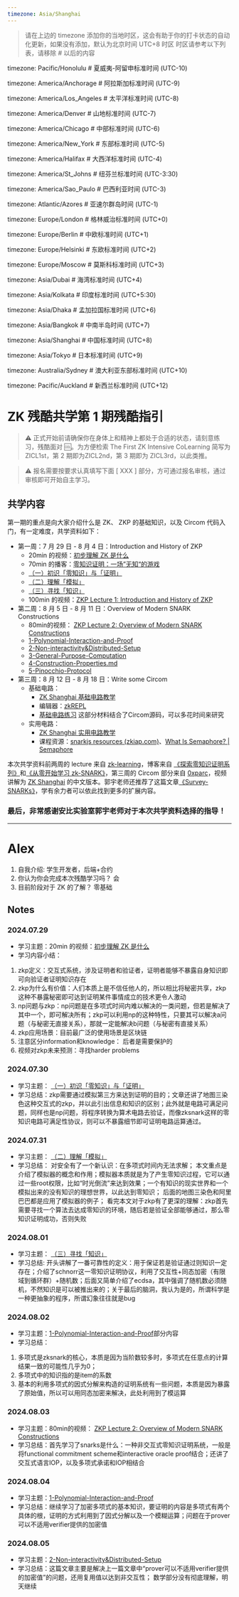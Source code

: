 ```yaml
---
timezone: Asia/Shanghai
---
```


> 请在上边的 timezone 添加你的当地时区，这会有助于你的打卡状态的自动化更新，如果没有添加，默认为北京时间 UTC+8 时区
> 时区请参考以下列表，请移除 # 以后的内容

timezone: Pacific/Honolulu # 夏威夷-阿留申标准时间 (UTC-10)

timezone: America/Anchorage # 阿拉斯加标准时间 (UTC-9)

timezone: America/Los_Angeles # 太平洋标准时间 (UTC-8)

timezone: America/Denver # 山地标准时间 (UTC-7)

timezone: America/Chicago # 中部标准时间 (UTC-6)

timezone: America/New_York # 东部标准时间 (UTC-5)

timezone: America/Halifax # 大西洋标准时间 (UTC-4)

timezone: America/St_Johns # 纽芬兰标准时间 (UTC-3:30)

timezone: America/Sao_Paulo # 巴西利亚时间 (UTC-3)

timezone: Atlantic/Azores # 亚速尔群岛时间 (UTC-1)

timezone: Europe/London # 格林威治标准时间 (UTC+0)

timezone: Europe/Berlin # 中欧标准时间 (UTC+1)

timezone: Europe/Helsinki # 东欧标准时间 (UTC+2)

timezone: Europe/Moscow # 莫斯科标准时间 (UTC+3)

timezone: Asia/Dubai # 海湾标准时间 (UTC+4)

timezone: Asia/Kolkata # 印度标准时间 (UTC+5:30)

timezone: Asia/Dhaka # 孟加拉国标准时间 (UTC+6)

timezone: Asia/Bangkok # 中南半岛时间 (UTC+7)

timezone: Asia/Shanghai # 中国标准时间 (UTC+8)

timezone: Asia/Tokyo # 日本标准时间 (UTC+9)

timezone: Australia/Sydney # 澳大利亚东部标准时间 (UTC+10)

timezone: Pacific/Auckland # 新西兰标准时间 (UTC+12)

# ZK 残酷共学第 1 期残酷指引

> ⚠️ 正式开始前请确保你在身体上和精神上都处于合适的状态，请刻意练习，残酷面对 🆒。为方便检索 The First ZK Intensive CoLearning 简写为 ZICL1st，第 2 期即为ZICL2nd，第 3 期即为 ZICL3rd，以此类推。

> ⚠️ 报名需要按要求认真填写下面 [ XXX ] 部分，方可通过报名审核，通过审核即可开始自主学习。

## 共学内容

第一期的重点是向大家介绍什么是 ZK、 ZKP 的基础知识，以及 Circom 代码入门，有一定难度，共学资料如下：

- 第一周：7 月 29 日 - 8 月 4 日：Introduction and History of ZKP
    - 20min 的视频：[初步理解 ZK 是什么](https://www.youtube.com/watch?v=fOGdb1CTu5c)
    - 70min 的播客：[零知识证明：一场”无知“的游戏](https://www.xiaoyuzhoufm.com/episode/6672a76bb6a8412729e0b103)
    - [（一）初识「零知识」与「证明」](https://learn.z2o-k7e.world/zkp-intro/1/zkp-back.html)
    - [（二）理解「模拟」](https://learn.z2o-k7e.world/zkp-intro/2/zkp-simu.html)
    - [（三）寻找「知识」](https://learn.z2o-k7e.world/zkp-intro/3/zkp-pok.html)
    - 100min 的视频：[ZKP Lecture 1: Introduction and History of ZKP](https://www.youtube.com/watch?v=uchjTIlPzFo)
- 第二周：8 月 5 日 - 8 月 11 日：Overview of Modern SNARK Constructions
    - 80min的视频： [ZKP Lecture 2: Overview of Modern SNARK Constructions](https://www.youtube.com/watch?v=bGEXYpt3sj0)
    - [1-Polynomial-Interaction-and-Proof](https://learn.z2o-k7e.world/zk-snarks/1-Polynomial-Interaction-and-Proof.html)
    - [2-Non-interactivity&Distributed-Setup](https://learn.z2o-k7e.world/zk-snarks/2-Non-interactivity&Distributed-Setup.html)
    - [3-General-Purpose-Computation](https://learn.z2o-k7e.world/zk-snarks/3-General-Purpose-Computation.html)
    - [4-Construction-Properties.md](https://learn.z2o-k7e.world/zk-snarks/4-Construction-Properties.html)
    - [5-Pinocchio-Protocol](https://learn.z2o-k7e.world/zk-snarks/5-Pinocchio-Protocol.html)
- 第三周：8 月 12 日 - 8 月 18 日：Write some Circom
    - 基础电路：
        - [ZK Shanghai 基础电路教学](https://www.youtube.com/watch?v=CTJ1JkYLiyw&ab_channel=SutuLabs)
        - 编辑器：[zkREPL](https://zkrepl.dev/)
        - [基础电路练习](https://github.com/wenjin1997/zkshanghai-workshop/blob/main/lecture2-homework.md) 这部分材料结合了Circom源码，可以多花时间来研究
    - 实用电路：
        - [ZK Shanghai 实用电路教学](https://www.youtube.com/watch?v=smJz5RdY0Nc)
        - 课程资源：[snarkjs resources (zkiap.com)](https://zkiap.com/snarkjs)、[What Is Semaphore? | Semaphore](https://docs.semaphore.pse.dev/)

本次共学资料前两周的 lecture 来自 [zk-learning](https://zk-learning.org/)，博客来自 [《探索零知识证明系列》](https://learn.z2o-k7e.world/zkp-intro/toc.html)和[《从零开始学习 zk-SNARK》](https://learn.z2o-k7e.world/zk-snarks/toc.html)，第三周的 Circom 部分来自 [0xparc](https://zkiap.com/)，视频讲解为 [ZK Shanghai](https://zkshanghai.xyz/) 的中文版本。郭宇老师还推荐了这篇文章[《Survey-SNARKs》](https://www.di.ens.fr/~nitulesc/files/Survey-SNARKs.pdf)，学有余力者可以依此找到更多的扩展内容。

### **最后，非常感谢安比实验室郭宇老师对于本次共学资料选择的指导！**

---

# Alex
1. 自我介绍: 学生开发者，后端+合约
2. 你认为你会完成本次残酷学习吗？ 会
3. 目前阶段对于 ZK 的了解？ 零基础

## Notes

<!-- Content_START -->

### 2024.07.29
- 学习主题：20min 的视频：[初步理解 ZK 是什么](https://www.youtube.com/watch?v=fOGdb1CTu5c)
- 学习内容小结：
1. zkp定义：交互式系统，涉及证明者和验证者，证明者能够不暴露自身知识即可向验证者证明知识存在
2. zkp为什么有价值：人们本质上是不信任他人的，所以相比将秘密共享，zkp这种不暴露秘密即可达到证明某件事情成立的技术更令人激动 
3. np问题与zkp：np问题是在多项式时间内难以解决的一类问题，但若是解决了其中一个，即可解决所有；zkp可以利用np的这种特性，只要其可以解决a问题（与秘密无直接关系），那就一定能解决b问题（与秘密有直接关系） 
4. zkp应用场景：目前最广泛的使用场景是区块链 
5. 注意区分information和knowledge： 后者是需要保护的 
6. 视频对zkp未来预测：寻找harder problems

### 2024.07.30
- 学习主题： [（一）初识「零知识」与「证明」](https://learn.z2o-k7e.world/zkp-intro/1/zkp-back.html)
- 学习总结：zkp需要通过模拟第三方来达到证明的目的；文章还讲了地图三染色这种交互式的zkp，并以此引出信息和知识的区别；此外就是电路可满足问题，同样也是np问题，将程序转换为算术电路去验证，而像zksnark这样的零知识电路可满足性协议，则可以不暴露细节即可证明电路运算通过。

### 2024.07.31
- 学习主题： [（二）理解「模拟」](https://learn.z2o-k7e.world/zkp-intro/2/zkp-simu.html)
- 学习总结：
  对安全有了一个新认识：在多项式时间内无法求解；
  本文重点是介绍了模拟器的概念和作用；模拟器本质就是为了产生零知识过程，它可以通过一些root权限，比如“时光倒流”来达到效果；一个有知识的现实世界和一个模拟出来的没有知识的理想世界，以此达到零知识；
  后面的地图三染色和阿里巴巴都是应用了模拟器的例子；
  看完本文对于zkp有了更深的理解：zkp首先需要寻找一个算法去达成零知识的环境，随后若是验证全部能够通过，那么零知识证明成功，否则失败

### 2024.08.01
- 学习主题：  [（三）寻找「知识」](https://learn.z2o-k7e.world/zkp-intro/3/zkp-pok.html)
- 学习总结:  开头讲解了一番可靠性的定义：用于保证若是验证通过则知识一定存在；介绍了schnorr这一零知识证明协议，利用了交互性+同态加密（有限域到循环群）+随机数；后面又简单介绍了ecdsa，其中强调了随机数必须随机，不然知识是可以被推出来的；关于最后的脑洞，我认为是的，所谓科学是一种更抽象的程序，所谓幻象往往就是bug

### 2024.08.02
- 学习主题：[1-Polynomial-Interaction-and-Proof](https://learn.z2o-k7e.world/zk-snarks/1-Polynomial-Interaction-and-Proof.html)部分内容
- 学习总结：
1. 多项式是zksnark的核心，本质是因为当阶数较多时，多项式在任意点的计算结果一致的可能性几乎为0；
2. 多项式中的知识指的是item的系数
3. 基本的利用多项式的因式分解来构造的证明系统有一些问题，本质是因为暴露了原始值，所以可以用同态加密来解决，此处利用到了模运算

### 2024.08.03
- 学习主题：80min的视频： [ZKP Lecture 2: Overview of Modern SNARK Constructions](https://www.youtube.com/watch?v=bGEXYpt3sj0)
- 学习总结：首先学习了snarks是什么：一种非交互式零知识证明系统，一般是将functional commitment scheme和interactive oracle proof结合；还讲了交互式语言IOP，以及多项式承诺和IOP相结合

### 2024.08.04
- 学习主题：[1-Polynomial-Interaction-and-Proof](https://learn.z2o-k7e.world/zk-snarks/1-Polynomial-Interaction-and-Proof.html)
- 学习总结：继续学习了加密多项式的基本知识，要证明的内容是多项式有两个具体的根，证明的方式利用到了因式分解以及一个模糊运算；问题在于prover可以不适用verifier提供的加密值

### 2024.08.05
- 学习主题：[2-Non-interactivity&Distributed-Setup](https://learn.z2o-k7e.world/zk-snarks/2-Non-interactivity&Distributed-Setup.html)
- 学习总结：这篇文章主要是解决上一篇文章中“prover可以不适用verifier提供的加密值”的问题，还用复用值以达到非交互性； 数学部分没有彻底理解，明天继续
<!-- Content_END -->
